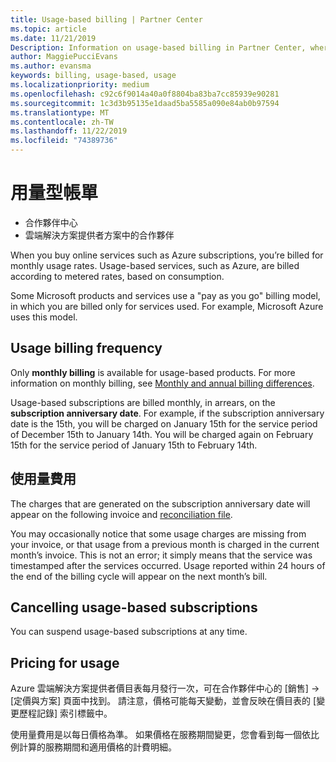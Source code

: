 ```yaml
---
title: Usage-based billing | Partner Center
ms.topic: article
ms.date: 11/21/2019
Description: Information on usage-based billing in Partner Center, where you're billed for monthly usage rates.
author: MaggiePucciEvans
ms.author: evansma
keywords: billing, usage-based, usage
ms.localizationpriority: medium
ms.openlocfilehash: c92c6f9014a40a0f8804ba83ba7cc85939e90281
ms.sourcegitcommit: 1c3d3b95135e1daad5ba5585a090e84ab0b97594
ms.translationtype: MT
ms.contentlocale: zh-TW
ms.lasthandoff: 11/22/2019
ms.locfileid: "74389736"
---
```

# <a name="usage-based-billing"></a>用量型帳單

- 合作夥伴中心
- 雲端解決方案提供者方案中的合作夥伴

When you buy online services such as Azure subscriptions, you’re billed for monthly usage rates. Usage-based services, such as Azure, are billed according to metered rates, based on consumption.

Some Microsoft products and services use a "pay as you go" billing model, in which you are billed only for services used. For example, Microsoft Azure uses this model. 

## <a name="usage-billing-frequency"></a>Usage billing frequency

Only **monthly billing** is available for usage-based products. For more information on monthly billing, see [Monthly and annual billing differences](billing-annual-monthly.md).

Usage-based subscriptions are billed monthly, in arrears, on the **subscription anniversary date**. For example, if the subscription anniversary date is the 15th, you will be charged on January 15th for the service period of December 15th to January 14th. You will be charged again on February 15th for the service period of January 15th to February 14th. 

## <a name="usage-charges"></a>使用量費用

The charges that are generated on the subscription anniversary date will appear on the following invoice and [reconciliation file](usage-based-recon-files.md).

You may occasionally notice that some usage charges are missing from your invoice, or that usage from a previous month is charged in the current month’s invoice. This is not an error; it simply means that the service was timestamped after the services occurred. Usage reported within 24 hours of the end of the billing cycle will appear on the next month’s bill.

## <a name="cancelling-usage-based-subscriptions"></a>Cancelling usage-based subscriptions

You can suspend usage-based subscriptions at any time.

## <a name="pricing-for-usage"></a>Pricing for usage

Azure 雲端解決方案提供者價目表每月發行一次，可在合作夥伴中心的 \[銷售\] -> \[定價與方案\] 頁面中找到。 請注意，價格可能每天變動，並會反映在價目表的 \[變更歷程記錄\] 索引標籤中。

使用量費用是以每日價格為準。 如果價格在服務期間變更，您會看到每一個依比例計算的服務期間和適用價格的計費明細。
